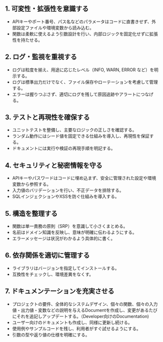 ## 1. 可変性・拡張性を意識する

- APIキーやポート番号、パス名などのパラメータはコードに直書きせず、外部設定ファイルや環境変数から読み込む。
- 関数は柔軟に使えるよう引数設計を行い、内部ロジックを固定化せずに拡張性を持たせる。

## 2. ログ・監視を重視する

- ログは粒度を揃え、用途に応じたレベル（INFO, WARN, ERROR など）を明示する。
- ログは標準出力だけでなく、ファイル保存やローテーションを考慮して管理する。
- エラーは握りつぶさず、適切にログを残して原因追跡やアラートにつなげる。

## 3. テストと再現性を確保する

- ユニットテストを整備し、主要なロジックの正しさを確認する。
- ランダム動作にはシード値を固定できる仕組みを導入し、再現性を保証する。
- ドキュメントには実行や検証の再現手順を明記する。

## 4. セキュリティと秘密情報を守る

- APIキーやパスワードはコードに埋め込まず、安全に管理された設定や環境変数から参照する。
- 入力値のバリデーションを行い、不正データを排除する。
- SQLインジェクションやXSSを防ぐ仕組みを導入する。

## 5. 構造を整理する

- 関数は単一責務の原則（SRP）を意識して小さくまとめる。
- 名前はドメイン知識を反映し、意味が明確に伝わるようにする。
- エラーメッセージは状況がわかるよう具体的に書く。

## 6. 依存関係を適切に管理する

- ライブラリはバージョンを指定してインストールする。
- 互換性をチェックし、環境差異をなくす。

## 7. ドキュメンテーションを充実させる

- プロジェクトの要件、全体的なシステムデザイン、個々の関数、個々の入力値・出力値・変数などの説明を与えるDocumentを作成し、変更があるたびにそれを追記しアップデートする。（Developer向けのDocumentation)
- ユーザー向けのドキュメントも作成し、同様に更新し続ける。
- 使用例やサンプルコードを残し、利用者がすぐ試せるようにする。
- 引数の型や返り値の仕様を明確にする。
